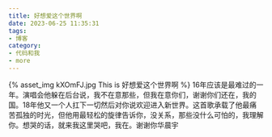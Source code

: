 ```yaml
---
title: 好想爱这个世界啊
date: 2023-06-25 11:35:31
tags:
- 博客
category:
- 代码和我
- more
---
```

{% asset_img kXOmFJ.jpg This is 好想爱这个世界啊 %}
16年应该是最难过的一年。演唱会他躲在后台说，我不在意那些，但我在意你们，谢谢你们还在，我的国。18年他又一个人扛下一切然后对你说欢迎进入新世界。这首歌承载了他最痛苦孤独的时光，但他用最轻松的旋律告诉你，没关系，那些没什么可怕的，我理解你。想哭的话，就来我这里哭吧，我在。谢谢你华晨宇